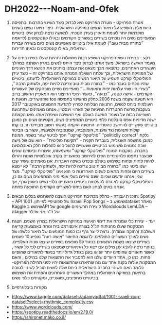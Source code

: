 # DH2022---Noam-and-Ofek

1. מטרת הפרויקט - מטרת הפרויקט היא לבדוק כיצד השינוי בתרבות ובתפיסה הישראלית השפיע על תיאור הנשים במוזיקה הישראלית. כיצד תיארו נשים בשנים מוקדמות יותר לעומת תיאורן בעידן הנוכחי. למעשה נרצה לבחון אילו ביטויים המאפיינים נשים היו נוכחים בשירים בעשורים הקודמים ובאילו קונטקסטים (לדוגמה ״בחורה מבית טוב״) לעומת אילו ביטויים מאפיינים נשים כיום בשירה עברית ישראלית, באילו קונטקסטים ובאיזו תדירות.



2. רקע - בחירת נושא הפרויקט הושפע רבות משאלות ותהיות שעלו בשיח בינינו על מעמד האישה בישראל. משך אותנו לבדוק כיצד היחס לנשים בארץ השתנה במהלך העשורים האחרונים. כתוצאה מכך מצאנו את עצמנו בוחנים את הנושא דרך העיניים של המוזיקה הישראלית, וכך עלתה השאלה המנחה אותנו בפרויקט זה – כיצד  עידן הפוליטקלי קורקט השפיע על תיאור הנשים במוזיקה הישראלית?
 לדעתנו, ביטויים שהיו נוכחים בעבר כמו - ״בחורה מבית טוב צריכה להיות יפה, ולשתוק הרבה״, ״בעירי היו שתי עלמות יפות ותאומות...״ מאפיינים נשיים מובהקים של העשורים הקודמים - אישה קטנה, ״כנועה״, כאשר היופי החיצוני הוא המאפיין החשוב ברוב השירים. 
 תנועת הme too היא תנועה שקמה בשנת 2006.כחלק מהשינוי בתפיסה העולמית ביחס לנשים, התנועה הצליחה לפרוץ לתודעת ההמונים באוקטובר 2017 בעקבות פרשת ההטרדות המיניות של הארווי וינסטיין. 
 אנחנו מאמינים שהתנועה השפיעה רבות על מעמד האישה בעולם ואף המשיכה ושיפרה אותו. מאז הקמתה ישנה מדיניות אפס סובלנות כלפי ביטויים המחפיצים נשים, מקטינים נשים וכן כמובן ביטויים שעשויים להיחשב כהטרדה.
התנועה הוקמה בעשור חשוב מבחינה זו, בו קמו קולות ותנועות נגד גזענות, הומופביה, שמנפוביה ולמעשה, עשור בו הביטוי ״פוליטקלי קורקט״ הפך לביטוי שגור בשפה.
המונח "politiclly correct" נלקח כמובן מהשפה האנגלית, בעברית תקנית - ״תקינות פוליטית״ - הוא שם של גישה שבה נמנעים משימוש בביטויים שעשויים להעליב או להפלות חלק מאוכלוסיות בחברה. 
בעקבות המונח ״פוליטקלי קורקט״ ומשמעותו, אימרות וביטויים שונים שבעבר נתפסו כלגיטימיים הפכו להיחשב כפוגעניים בקרב אוכלוסיות שונות והחלו להיות פחות ופחות בשימוש בעולם ובפרט בשפה העברית. אנו מאמינים ששיר שבו ישנו ביטוי כמו ״בחורה מבית טוב צריכה להיות יפה, ולשתוק הרבה״ לא יימצא בשירים היום ופחות מתאים לשנים האחרונות כי הוא אינו ״פוליטקלי קורקט״. מצד שני, אנחנו יודעים שכיום ישנם שירים בעלי אופי מיני המחפיצים נשים גם כן, והפוליטיקלי קורקט לא גרם להעלמות ביטויים פוגעניים כלפי נשים באופן גורף, אך אנחנו באים לבחון האם ביחס לעשורים הקודמים התופעה פחתה.



3. תוכנית עבודה - 
כחלק מכתיבת הפרויקט חשבנו להשתמש בכלים הבאים:
Spotipy – API של ספוטיפיי לפייתון.
1001 Israeli Pop Songs – שימוש בdataset מאתר Kaggle
שימוש בAPI של google ליצירת תרשימים
Wordclouds 
LemLDA – הtagger של ד"ר מני אדלר



4. יעד - יצירת כלי שמנתח את דימוי האישה במוזיקה הישראלית במרוץ השנים.
הצגת המסקנות שעלו מהניתוח הנ"ל בצורה אינפורמטיבית ונוחה באמצעות קריאה משולבת (רחוקה וצמודה).
 נרצה לייצר גרף ובו כמות המופעים של תיאור כלשהו של נשים לאורך העשורים החולפים. לדוגמה התיאור "אישה רעה" מופיע 10 פעמים בשירים שיצאו בשנות התשעים בניגוד ל5 מופעים בשירים שיצאו שנות האלפיים.
בנוסף נרצה להציג ענן מילים עם ייצוג כל התיאורים שמצאנו בשירים לפי כל עשור , כאשר תיאורים שהופיעו יותר יופיעו בענן בגודל גדול יותר בניגוד לתיאורים שהופיעו פחות.
כמו כן, אחד היעדים שלנו הוא להסביר את התוצאות שלנו במילים , והאם המסקנות עולות בקנה אחד עם מה שתיארנו שהתוצאות יהיו לפני תחילת הפרויקט- כלומר האם השינוי בחברה הישראלית ביחס שלה לנשים הוביל לשינוי לטובה בתיאורן במוזיקה הישראלית במהלך העשורים האחרונים והפחית את השימוש בביטויים מחפיצים, פוגעניים, ומקטינים כלפי נשים.


5. מקורות ביבלוגרפיים
* https://www.kaggle.com/datasets/adamyodfat/1001-israeli-pop-dataset?select=rhythmic_complexity.csv
* https://www.wordclouds.com/
* https://spotipy.readthedocs.io/en/2.19.0/
* https://shironet.mako.co.il/
